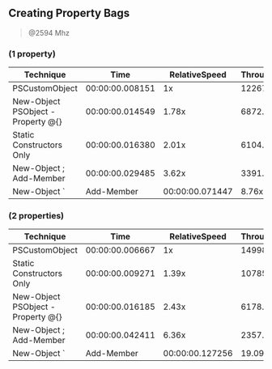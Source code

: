 
Creating Property Bags
----------------------
> @2594 Mhz


### (1 property)


|Technique                        |Time           |RelativeSpeed  |Throughput|
|---------------------------------|---------------|---------------|----------|
|PSCustomObject                   |00:00:00.008151|1x             |12267.68/s|
|New-Object PSObject -Property @{}|00:00:00.014549|1.78x          |6872.95/s |
|Static Constructors Only         |00:00:00.016380|2.01x          |6104.75/s |
|New-Object ; Add-Member          |00:00:00.029485|3.62x          |3391.51/s |
|New-Object `                     | Add-Member    |00:00:00.071447|8.76x     |1399.63/s|


### (2 properties)


|Technique                        |Time           |RelativeSpeed  |Throughput|
|---------------------------------|---------------|---------------|----------|
|PSCustomObject                   |00:00:00.006667|1x             |14998.13/s|
|Static Constructors Only         |00:00:00.009271|1.39x          |10785.86/s|
|New-Object PSObject -Property @{}|00:00:00.016185|2.43x          |6178.48/s |
|New-Object ; Add-Member          |00:00:00.042411|6.36x          |2357.87/s |
|New-Object `                     | Add-Member    |00:00:00.127256|19.09x    |785.81/s|




